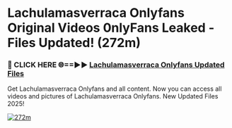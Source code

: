# Lachulamasverraca Onlyfans Original Videos 0nlyFans Leaked - Files Updated! (272m)

<h3>🔴 CLICK HERE 🌐==►► <a href="https://tinyurl.com/ms9xzufz" rel="nofollow">Lachulamasverraca Onlyfans Updated Files</a></h3>

Get Lachulamasverraca Onlyfans and all content. Now you can access all videos and pictures of Lachulamasverraca Onlyfans. New Updated Files 2025!

[![272m](https://i.imgur.com/ppqm5kG.gif)](https://tinyurl.com/ms9xzufz)
